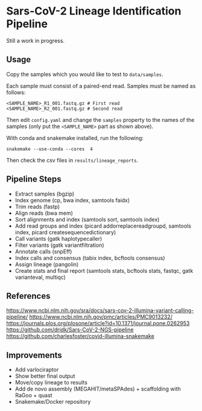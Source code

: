 # Sars-CoV-2 Lineage Identification Pipeline

Still a work in progress.

## Usage

Copy the samples which you would like to test to `data/samples`.

Each sample must consist of a paired-end read. Samples must be named as follows:

```
<SAMPLE_NAME>_R1_001.fastq.gz # First read
<SAMPLE_NAME>_R2_001.fastq.gz # Second read
```

Then edit `config.yaml` and change the `samples` property to the names of the samples (only put the `<SAMPLE_NAME>` part as shown above).

With conda and snakemake installed, run the following:

```
snakemake --use-conda --cores  4
```

Then check the csv files in `results/lineage_reports`.

## Pipeline Steps

- Extract samples (bgzip)
- Index genome (cp, bwa index, samtools faidx)
- Trim reads (fastp)
- Align reads (bwa mem)
- Sort alignments and index (samtools sort, samtools index)
- Add read groups and index (picard addorreplacereadgroupd, samtools index, picard createsequencedictionary)
- Call variants (gatk haplotypecaller)
- Filter variants (gatk variantfiltration)
- Annotate calls (snpEff)
- Index calls and consensus (tabix index, bcftools consensus)
- Assign lineage (pangolin)
- Create stats and final report (samtools stats, bcftools stats, fastqc, gatk varianteval, multiqc)

## References

https://www.ncbi.nlm.nih.gov/sra/docs/sars-cov-2-illumina-variant-calling-pipeline/
https://www.ncbi.nlm.nih.gov/pmc/articles/PMC9013232/
https://journals.plos.org/plosone/article?id=10.1371/journal.pone.0262953
https://github.com/dridk/Sars-CoV-2-NGS-pipeline
https://github.com/charlesfoster/covid-illumina-snakemake

## Improvements

- Add varlociraptor
- Show better final output
- Move/copy lineage to results
- Add de novo assembly (MEGAHIT/metaSPAdes) + scaffolding with RaGoo + quast
- Snakemake/Docker repository
